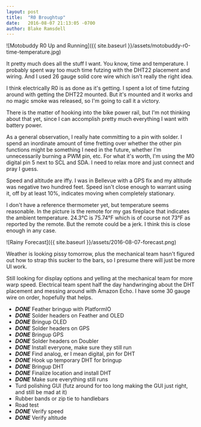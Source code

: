 ```yaml
---
layout: post
title:  "R0 Broughtup"
date:   2016-08-07 21:13:05 -0700
author: Blake Ramsdell
---
```

![Motobuddy R0 Up and Running]({{ site.baseurl }}/assets/motobuddy-r0-time-temperature.jpg)

It pretty much does all the stuff I want. You know, time and temperature. I probably spent way too much time futzing with the DHT22 placement and wiring. And I used 26 gauge solid core wire which isn't really the right idea.

I think electrically R0 is as done as it's getting. I spent a lot of time futzing around with getting the DHT22 mounted. But it's mounted and it works and no magic smoke was released, so I'm going to call it a victory.

There is the matter of hooking into the bike power rail, but I'm not thinking about that yet, since I can accomplish pretty much everything I want with battery power.

As a general observation, I really hate committing to a pin with solder. I spend an inordinate amount of time fretting over whether the other pin functions might be something I need in the future, whether I'm unnecessarily burning a PWM pin, etc. For what it's worth, I'm using the M0 digital pin 5 next to SCL and SDA. I need to relax more and just connect and pray I guess.

Speed and altitude are iffy. I was in Bellevue with a GPS fix and my altitude was negative two hundred feet. Speed isn't close enough to warrant using it, off by at least 10%, indicates moving when completely stationary.

I don't have a reference thermometer yet, but temperature seems reasonable. In the picture is the remote for my gas fireplace that indicates the ambient temperature. 24.3°C is 75.74°F which is of course not 73°F as reported by the remote. But the remote could be a jerk. I think this is close enough in any case.

![Rainy Forecast]({{ site.baseurl }}/assets/2016-08-07-forecast.png)

Weather is looking pissy tomorrow, plus the mechanical team hasn't figured out how to strap this sucker to the bars, so I presume there will just be more UI work.

Still looking for display options and yelling at the mechanical team for more warp speed. Electrical team spent half the day handwringing about the DHT placement and messing around with Amazon Echo. I have some 30 gauge wire on order, hopefully that helps.

* ***DONE*** Feather bringup with PlatformIO
* ***DONE*** Solder headers on Feather and OLED
* ***DONE*** Bringup OLED
* ***DONE*** Solder headers on GPS
* ***DONE*** Bringup GPS
* ***DONE*** Solder headers on Doubler
* ***DONE*** Install everyone, make sure they still run
* ***DONE*** Find analog, er I mean digital, pin for DHT
* ***DONE*** Hook up temporary DHT for bringup
* ***DONE*** Bringup DHT
* ***DONE*** Finalize location and install DHT
* ***DONE*** Make sure everything still runs
* Turd polishing GUI (futz around for too long making the GUI just right, and still be mad at it)
* Rubber bands or zip tie to handlebars
* Road test
* ***DONE*** Verify speed
* ***DONE*** Verify altitude
